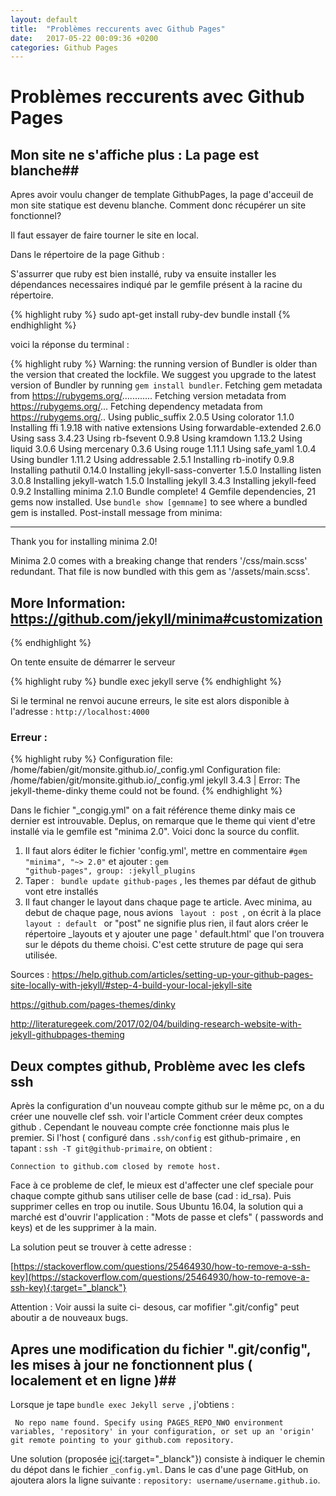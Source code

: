 ```yaml
---
layout: default
title:  "Problèmes reccurents avec Github Pages"
date:   2017-05-22 00:09:36 +0200
categories: Github Pages
---
```


# Problèmes reccurents avec Github Pages #

## Mon site ne s'affiche plus : La page est blanche##

Apres avoir voulu changer de template GithubPages, la page d'acceuil de mon site statique est devenu blanche.
Comment donc récupérer un site fonctionnel?

Il faut essayer de faire tourner le site en local.



Dans le répertoire de la page Github :


S'assurrer que ruby est bien installé, ruby va ensuite installer les dépendances necessaires indiqué par le gemfile présent à la racine du répertoire.

{% highlight ruby %}
 sudo apt-get install ruby-dev
 bundle install
{% endhighlight %}

voici la réponse du terminal :

{% highlight ruby %}
Warning: the running version of Bundler is older than the version that created the lockfile. We suggest you upgrade to the latest version of Bundler by running `gem install bundler`.
Fetching gem metadata from https://rubygems.org/............
Fetching version metadata from https://rubygems.org/...
Fetching dependency metadata from https://rubygems.org/..
Using public_suffix 2.0.5
Using colorator 1.1.0
Installing ffi 1.9.18 with native extensions
Using forwardable-extended 2.6.0
Using sass 3.4.23
Using rb-fsevent 0.9.8
Using kramdown 1.13.2
Using liquid 3.0.6
Using mercenary 0.3.6
Using rouge 1.11.1
Using safe_yaml 1.0.4
Using bundler 1.11.2
Using addressable 2.5.1
Installing rb-inotify 0.9.8
Installing pathutil 0.14.0
Installing jekyll-sass-converter 1.5.0
Installing listen 3.0.8
Installing jekyll-watch 1.5.0
Installing jekyll 3.4.3
Installing jekyll-feed 0.9.2
Installing minima 2.1.0
Bundle complete! 4 Gemfile dependencies, 21 gems now installed.
Use `bundle show [gemname]` to see where a bundled gem is installed.
Post-install message from minima:

----------------------------------------------
Thank you for installing minima 2.0!

Minima 2.0 comes with a breaking change that
renders '<your-site>/css/main.scss' redundant.
That file is now bundled with this gem as
'<minima>/assets/main.scss'.

More Information:
https://github.com/jekyll/minima#customization
----------------------------------------------

{% endhighlight %}

 
On tente ensuite de démarrer le serveur
 
 {% highlight ruby %}
   bundle exec jekyll serve
{% endhighlight %}

Si le terminal ne renvoi aucune erreurs, le site est alors disponible à l'adresse : <code>http://localhost:4000</code>


<h3>Erreur :</h3>

 {% highlight ruby %}
Configuration file: /home/fabien/git/monsite.github.io/_config.yml
Configuration file: /home/fabien/git/monsite.github.io/_config.yml
jekyll 3.4.3 | Error:  The jekyll-theme-dinky theme could not be found.
{% endhighlight %}

Dans le fichier "_congig.yml" on a fait référence theme dinky mais ce dernier est introuvable. Deplus, on remarque que le theme qui vient d'etre installé via le gemfile est "minima 2.0". 
Voici donc la source du conflit.

1. Il faut alors éditer le fichier 'config.yml', mettre en commentaire <code>#gem "minima", "~> 2.0"</code> et ajouter : <code>gem "github-pages", group: :jekyll_plugins</code>
2. Taper : <code> bundle update github-pages</code> , les themes par défaut de github vont etre installés
3. Il faut changer le layout dans chaque page te article. Avec minima, au debut de chaque page, nous avions <code> layout : post </code>, on écrit à la place <code> layout : default </code> or "post" ne signifie plus rien, il faut alors créer le répertoire _layouts et y ajouter une page ' default.html' que l'on trouvera sur le dépots du theme choisi. C'est cette struture de page qui sera utilisée.

Sources : 
<a href="https://help.github.com/articles/setting-up-your-github-pages-site-locally-with-jekyll/#step-4-build-your-local-jekyll-site" target="_blanck">https://help.github.com/articles/setting-up-your-github-pages-site-locally-with-jekyll/#step-4-build-your-local-jekyll-site</a>

https://github.com/pages-themes/dinky

http://literaturegeek.com/2017/02/04/building-research-website-with-jekyll-githubpages-theming




## Deux comptes github, Problème avec les clefs ssh ##
 Après la configuration d'un nouveau compte github sur le même pc, on a du créer une nouvelle clef ssh. voir l'article Comment créer deux comptes github . Cependant le nouveau compte crée fonctionne mais plus le premier. Si l'host ( configuré dans `.ssh/config` est github-primaire , en tapant : `ssh -T git@github-primaire`, on obtient : 

```SHELL
Connection to github.com closed by remote host.

```

Face à ce probleme de clef, le mieux est d'affecter une clef speciale pour chaque compte github sans utiliser celle de base (cad : id_rsa). Puis supprimer celles en trop ou inutile. Sous Ubuntu 16.04, la solution qui a marché est d'ouvrir l'application : "Mots de passe et clefs" ( passwords and keys) et de les supprimer à la main.

La solution peut se trouver à cette adresse :

[https://stackoverflow.com/questions/25464930/how-to-remove-a-ssh-key](https://stackoverflow.com/questions/25464930/how-to-remove-a-ssh-key){:target="_blanck"}


Attention : Voir aussi la suite ci- desous, car mofifier ".git/config" peut aboutir a de nouveaux bugs.

## Apres une modification du fichier ".git/config", les mises à jour ne fonctionnent plus ( localement et en ligne )##

Lorsque je tape `bundle exec Jekyll serve `, j'obtiens : 


```SHELL
 No repo name found. Specify using PAGES_REPO_NWO environment variables, 'repository' in your configuration, or set up an 'origin' git remote pointing to your github.com repository.
``` 
 
 Une solution (proposée [ici](https://github.com/jekyll/jekyll/issues/4705){:target="_blanck"}) consiste à indiquer le chemin du dépot dans le fichier `_config.yml`. 
 Dans le cas d'une page GitHub, on ajoutera alors la ligne suivante : `repository: username/username.github.io`.